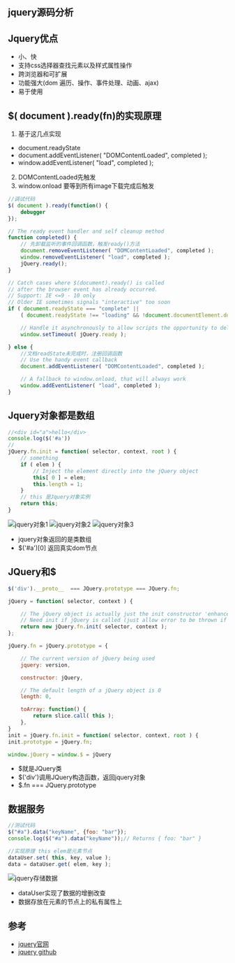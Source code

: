 ## jquery源码分析
## Jquery优点
- 小、快
- 支持css选择器查找元素以及样式属性操作
- 跨浏览器和可扩展
- 功能强大(dom 遍历、操作、事件处理、动画、ajax)
- 易于使用

## $( document ).ready(fn)的实现原理
1. 基于这几点实现
- document.readyState
- document.addEventListener( "DOMContentLoaded", completed );
- window.addEventListener( "load", completed );
2. DOMContentLoaded先触发 
3. window.onload 要等到所有image下载完成后触发
```js
//调试代码
$( document ).ready(function() {
    debugger
});

// The ready event handler and self cleanup method
function completed() {
    // 先卸载监听的事件回调函数，触发ready()方法
	document.removeEventListener( "DOMContentLoaded", completed );
	window.removeEventListener( "load", completed );
	jQuery.ready();
}

// Catch cases where $(document).ready() is called
// after the browser event has already occurred.
// Support: IE <=9 - 10 only
// Older IE sometimes signals "interactive" too soon
if ( document.readyState === "complete" ||
	( document.readyState !== "loading" && !document.documentElement.doScroll ) ) {

	// Handle it asynchronously to allow scripts the opportunity to delay ready
	window.setTimeout( jQuery.ready );

} else {
    //文档readState未完成时，注册回调函数
	// Use the handy event callback
	document.addEventListener( "DOMContentLoaded", completed );

	// A fallback to window.onload, that will always work
	window.addEventListener( "load", completed );
}
```
## Jquery对象都是数组
```js
//<div id="a">hello</div>
console.log($('#a'))
//
jQuery.fn.init = function( selector, context, root ) {
    // something
    if ( elem ) {
        // Inject the element directly into the jQuery object
        this[ 0 ] = elem;
        this.length = 1;
    }
    // this 是Jquery对象实例
    return this;
}

```
![jquery对象1](./img/Jquery_instance1.png)
![jquery对象2](./img/Jquery_instance2.png)
![jquery对象3](./img/Jquery_instance3.png)
- jquery对象返回的是类数组
- $('#a')[0] 返回真实dom节点

## JQuery和$

```js
$('div').__proto__  === JQuery.prototype === JQuery.fn;

jQuery = function( selector, context ) {

    // The jQuery object is actually just the init constructor 'enhanced'
    // Need init if jQuery is called (just allow error to be thrown if not included)
    return new jQuery.fn.init( selector, context );
};

jQuery.fn = jQuery.prototype = {

	// The current version of jQuery being used
	jquery: version,

	constructor: jQuery,

	// The default length of a jQuery object is 0
	length: 0,

	toArray: function() {
		return slice.call( this );
	},
}
init = jQuery.fn.init = function( selector, context, root ) {
init.prototype = jQuery.fn;

window.jQuery = window.$ = jQuery
```
- $就是JQuery类
- $('div')调用JQuery构造函数，返回jquery对象
- $.fn === JQuery.prototype


## 数据服务
```js
//测试代码
$("#a").data("keyName", {foo: "bar"});
console.log($("#a").data("keyName"));// Returns { foo: "bar" }

//实现原理 this elem是元素节点
dataUser.set( this, key, value );
data = dataUser.get( elem, key );
```
![jquery存储数据](./img/jquery_data.png)
- dataUser实现了数据的增删改查
- 数据存放在元素的节点上的私有属性上
## 
   
  
## 参考
- [jquery官网](https://jquery.com/)
- [jquery github](https://github.com/jquery/jquery.git)
